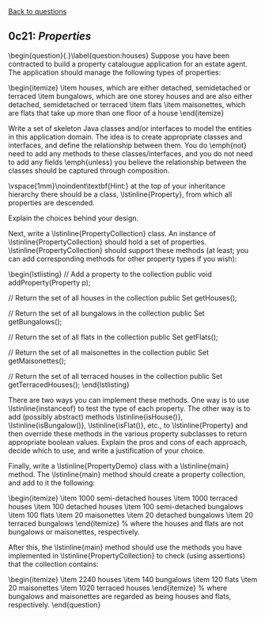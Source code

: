 [Back to questions](../README.md)

## 0c21: *Properties*


\begin{question}{.}\label{question:houses}
Suppose you have been contracted to build a property catalougue application
for an estate agent.  The application should manage the following types of properties:

\begin{itemize}
\item houses, which are either detached, semidetached or terraced
\item bungalows, which are one storey houses and are also either detached, semidetached or terraced
\item flats
\item maisonettes, which are flats that take up more than one floor of a house
\end{itemize}

Write a set of skeleton Java classes and/or interfaces to model the entities in this
application domain.  The idea is to create appropriate classes and interfaces, and define the
relationship between them.  You do \emph{not} need to add any methods to these classes/interfaces,
and you do not need to add any fields \emph{unless} you believe the relationship between the
classes should be captured through composition.

\vspace{1mm}\noindent\textbf{Hint:} at the top of your inheritance hierarchy there should be a class, \lstinline{Property},
from which all properties are descended.

Explain the choices behind your design.

Next, write a \lstinline{PropertyCollection} class.  An instance of \lstinline{PropertyCollection} should
hold a set of properties.  \lstinline{PropertyCollection} should support these methods (at least; you can add
corresponding methods for other property types if you wish):

\begin{lstlisting}
// Add a property to the collection
public void addProperty(Property p);

// Return the set of all houses in the collection
public Set<House> getHouses();

// Return the set of all bungalows in the collection
public Set<Bungalow> getBungalows();

// Return the set of all flats in the collection
public Set<Flat> getFlats();

// Return the set of all maisonettes in the collection
public Set<Maisonette> getMaisonettes();
		
// Return the set of all terraced houses in the collection
public Set<TeracedHouse> getTerracedHouses();
\end{lstlisting}

There are two ways you can implement these methods.  One way is to use \lstinline{instanceof}
to test the type of each property.  The other way is to add (possibly abstract) methods \lstinline{isHouse()}, \lstinline{isBungalow()},
\lstinline{isFlat()}, etc., to \lstinline{Property} and then override these methods in the various property subclasses
to return appropriate boolean values.  Explain the pros and cons of each approach, decide which to use, and write a justification
of your choice.

Finally, write a \lstinline{PropertyDemo} class with a \lstinline{main} method.
The \lstinline{main} method should create a property collection, and add to it
the following:

\begin{itemize}
\item 1000 semi-detached houses
\item 1000 terraced houses
\item 100 detached houses
\item 100 semi-detached bungalows
\item 100 flats
\item 20 maisonettes
\item 20 detached bungalows
\item 20 terraced bungalows
\end{itemize}
%
where the houses and flats are not bungalows or maisonettes, respectively.

After this, the \lstinline{main} method should use the methods you have
implemented in \lstinline{PropertyCollection} to check (using assertions) that the collection
contains:

\begin{itemize}
\item 2240 houses
\item 140 bungalows
\item 120 flats
\item 20 maisonettes
\item 1020 terraced houses
\end{itemize}
%
where bungalows and maisonettes are regarded as being houses and flats,
respectively.
\end{question}
